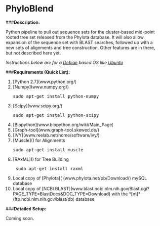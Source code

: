 PhyloBlend
==========

###<strong>Description:</strong>

Python pipeline to pull out sequence sets for the cluster-based mid-point rooted tree set released from the Phylota database. It will also allow expansion of the sequence set with BLAST searches, followed up with a new sets of alignments and tree construction. Other features are in there, but not described here yet.

<i>Instructions below are for a [Debian](www.debian.org) based OS like [Ubuntu](www.ubuntu.com)</i>

###<strong>Requirements (Quick List):</strong>

<ol>
<li>[Python 2.7](www.python.org/)</li>
<li>[Numpy](www.numpy.org/)</li> <pre>sudo apt-get install python-numpy</pre>
<li>[Scipy](www.scipy.org/)</li> <pre>sudo apt-get install python-scipy</pre>
<li>[Biopython](www.biopython.org/wiki/Main_Page)</li>
<li>[Graph-tool](www.graph-tool.skewed.de/)</li>
<li>[IVY](www.reelab.net/home/software/ivy/)</li>
<li>[Muscle]() for Alignments <pre>sudo apt-get install muscle</pre>
<li>[RAxML]() for Tree Building <pre> sudo apt-get install raxml</pre>
<li>Local copy of [Phylota]( (www.phylota.net/pb/Download/) mySQL database</li>
<li>Local copy of [NCBI BLAST](www.blast.ncbi.nlm.nih.gov/Blast.cgi?PAGE_TYPE=BlastDocs&DOC_TYPE=Download) with the *[nt]*(ftp.ncbi.nlm.nih.gov/blast/db) database
</ol>

###<strong>Detailed Setup:</strong>

Coming soon.
